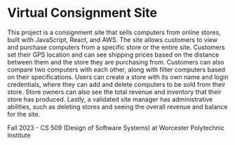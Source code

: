 # Virtual Consignment Site

This project is a consignment site that sells computers from online stores, built with JavaScript, React, and AWS. The site allows customers to view and purchase computers from a specific store or the entire site. Customers set their GPS location and can see shipping prices based on the distance between them and the store they are purchasing from. Customers can also compare two computers with each other, along with filter computers based on their specifications. Users can create a store with its own name and login credentials, where they can add and delete computers to be sold from their store. Store owners can also see the total revenue and inventory that their store has produced. Lastly, a validated site manager has administrative abilities, such as deleting stores and seeing the overall revenue and balance for the site.

Fall 2023 - CS 509 (Design of Software Systems) at Worcester Polytechnic Institute
